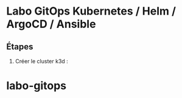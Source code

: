 # Labo GitOps Kubernetes / Helm / ArgoCD / Ansible

## Étapes

1. Créer le cluster k3d :
# labo-gitops
